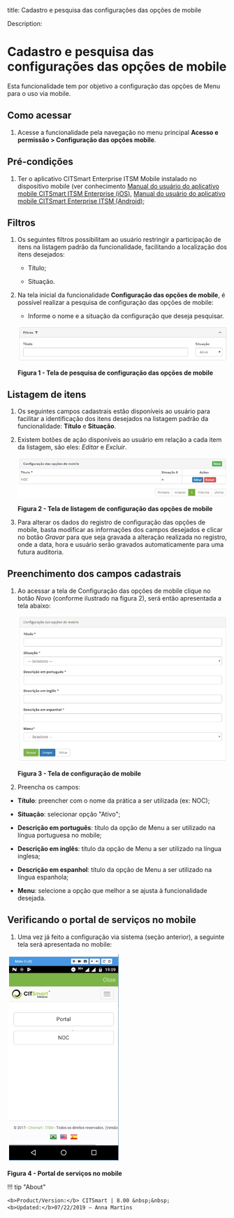 title: Cadastro e pesquisa das configurações das opções de mobile

Description:

# Cadastro e pesquisa das configurações das opções de mobile

Esta funcionalidade tem por objetivo a configuração das opções de Menu para o
uso via mobile.

Como acessar
-----------

1.  Acesse a funcionalidade pela navegação no menu principal **Acesso e
    permissão > Configuração das opções mobile**.

Pré-condições
------------

1.  Ter o aplicativo CITSmart Enterprise ITSM Mobile instalado no dispositivo
    mobile (ver conhecimento [Manual do usuário do aplicativo mobile CITSmart
    ITSM Enterprise
    (iOS)](), [Manual
    do usuário do aplicativo mobile CITSmart Enterprise ITSM
    (Android)]();

Filtros
------

1.  Os seguintes filtros possibilitam ao usuário restringir a participação de
    itens na listagem padrão da funcionalidade, facilitando a localização dos
    itens desejados:

    -   Título;

    -   Situação.

1.  Na tela inicial da funcionalidade **Configuração das opções de mobile**, é
    possível realizar a pesquisa de configuração das opções de mobile:

    -   Informe o nome e a situação da configuração que deseja pesquisar.

    ![Criar](images/options-1.png)
    
    **Figura 1 - Tela de pesquisa de configuração das opções de mobile**

Listagem de itens
-----------------

1.  Os seguintes campos cadastrais estão disponíveis ao usuário para facilitar a
    identificação dos itens desejados na listagem padrão da
    funcionalidade: **Título** e **Situação**.

2.  Existem botões de ação disponíveis ao usuário em relação a cada item da
    listagem, são eles: *Editar* e *Excluir*.

    ![Criar](images/options-2.png)
    
    **Figura 2 - Tela de listagem de configuração das opções de mobile**

1.  Para alterar os dados do registro de configuração das opções de mobile,
    basta modificar as informações dos campos desejados e clicar no
    botão *Gravar* para que seja gravada a alteração realizada no registro, onde
    a data, hora e usuário serão gravados automaticamente para uma futura
    auditoria.

Preenchimento dos campos cadastrais
---------------------------------

1.  Ao acessar a tela de Configuração das opções de mobile clique no
    botão *Novo* (conforme ilustrado na figura 2), será então apresentada a tela
    abaixo:

    ![Criar](images/options-3.png)
    
    **Figura 3 - Tela de configuração de mobile**

1.  Preencha os campos:

-   **Título**: preencher com o nome da prática a ser utilizada (ex: NOC);

-   **Situação**: selecionar opção "Ativo";

-   **Descrição em português**: título da opção de Menu a ser utilizado na
    língua portuguesa no mobile;

-   **Descrição em inglês**: título da opção de Menu a ser utilizado na língua
    inglesa;

-   **Descrição em espanhol**: título da opção de Menu a ser utilizado na língua
    espanhola;

-   **Menu**: selecione a opção que melhor a se ajusta à funcionalidade
    desejada.

Verificando o portal de serviços no mobile
-----------------------------------------

1.  Uma vez já feito a configuração via sistema (seção anterior), a seguinte
    tela será apresentada no mobile:

   ![Criar](images/options-4.png)
   
   **Figura 4 - Portal de serviços no mobile**


!!! tip "About"

    <b>Product/Version:</b> CITSmart | 8.00 &nbsp;&nbsp;
    <b>Updated:</b>07/22/2019 – Anna Martins
